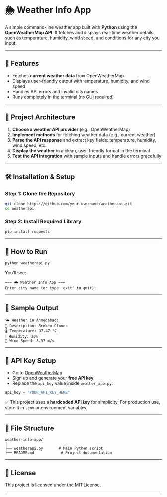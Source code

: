# 🌦️ Weather Info App

A simple command-line weather app built with **Python** using the **OpenWeatherMap API**. It fetches and displays real-time weather details such as temperature, humidity, wind speed, and conditions for any city you input.

---

## 📌 Features

- Fetches **current weather data** from OpenWeatherMap  
- Displays user-friendly output with temperature, humidity, and wind speed  
- Handles API errors and invalid city names  
- Runs completely in the terminal (no GUI required)  

---

## 🧠 Project Architecture

1. **Choose a weather API provider** (e.g., OpenWeatherMap)  
2. **Implement methods** for fetching weather data (e.g., current weather)  
3. **Parse the API response** and extract key fields: temperature, humidity, wind speed, etc.  
4. **Display the weather** in a clean, user-friendly format in the terminal  
5. **Test the API integration** with sample inputs and handle errors gracefully  

---

## 🛠️ Installation & Setup

### Step 1: Clone the Repository

```bash
git clone https://github.com/your-username/weatherapi.git
cd weatherapi

````

### Step 2: Install Required Library

```bash
pip install requests
```

---

## 🚀 How to Run

```bash
python weatherapi.py
```

You’ll see:

```text
=== 🌦️ Weather Info App ===
Enter city name (or type 'exit' to quit):
```

---

## 🧪 Sample Output

```text
🌤️ Weather in Ahmedabad:
📍 Description: Broken Clouds
🌡️ Temperature: 37.47 °C
💧 Humidity: 36%
💨 Wind Speed: 3.37 m/s
```

---

## 🔑 API Key Setup

* Go to [OpenWeatherMap](https://openweathermap.org/api)
* Sign up and generate your **free API key**
* Replace the `api_key` value inside `weather_app.py`:

```python
api_key = "YOUR_API_KEY_HERE"
```

✅ This project uses a **hardcoded API key** for simplicity. For production use, store it in `.env` or environment variables.

---

## 📂 File Structure

```
weather-info-app/
│
├── weatherapi.py       # Main Python script
├── README.md            # Project documentation
```

---

## 📄 License

This project is licensed under the MIT License.

---
